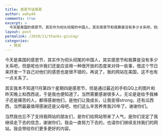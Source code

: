 ```yaml
---
title: 感恩节话感恩
author: wahyd4
comments: true
excerpt: >
  今天是美国的感恩节，其实作为彻头彻尾的中国人，其实感恩节和我算是没有多少关系吧，但是呢也许我们还是应该用一种很开放的态度来对待一些事，
layout: post
permalink: /2010/11/thanks-giving/
categories:
  - 我说
---
```

今天是美国的感恩节，其实作为彻头彻尾的中国人，其实感恩节和我算是没有多少关系吧，但是呢也许我们还是应该用一种很开放的态度来对待一些事，借这个节日来抒发一下自己对他们的感恩也是很不错的，再说了，我的网站在美国，这不也有一点关系了。

其实我本不知道11月第四个星期四是感恩节，但是通过最近的手机QQ上的图片和昨天晚上和西西说，于是我也便知道了。当然需要感谢很多人，无论是是给予我棒子还是痛苦的人，都得感谢他们，是他们让我成长，让我变得strong，还有瓜西西，当然最最值得感谢还是父母吧，他们这么辛苦养育我20年了。谢谢你们。

当然我也忘不了支持我网站的朋友们，是你们给网站带来了人气，是你们坚定了我继续走下去的信念，谢谢你们，我会一直努力下去的，也请你们继续支持我们的网站。我会带给你们更多更好的内容。
